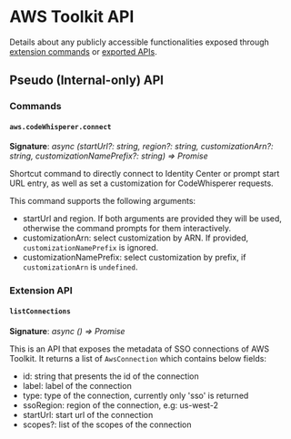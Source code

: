 # AWS Toolkit API

Details about any publicly accessible functionalities exposed through [extension commands](https://code.visualstudio.com/api/references/vscode-api#commands) or [exported APIs](https://code.visualstudio.com/api/references/vscode-api#extensions).

## Pseudo (Internal-only) API

### Commands

#### `aws.codeWhisperer.connect`

**Signature**: _async (startUrl?: string, region?: string, customizationArn?: string, customizationNamePrefix?: string) => Promise<void>_

Shortcut command to directly connect to Identity Center or prompt start URL entry, as well as set a customization for CodeWhisperer requests.

This command supports the following arguments:

-   startUrl and region. If both arguments are provided they will be used, otherwise the command prompts for them interactively.
-   customizationArn: select customization by ARN. If provided, `customizationNamePrefix` is ignored.
-   customizationNamePrefix: select customization by prefix, if `customizationArn` is `undefined`.

### Extension API

#### `listConnections`

**Signature**: _async () => Promise<AwsConnection>_

This is an API that exposes the metadata of SSO connections of AWS Toolkit. It returns a list of `AwsConnection` which contains below fields:

-   id: string that presents the id of the connection
-   label: label of the connection
-   type: type of the connection, currently only 'sso' is returned
-   ssoRegion: region of the connection, e.g: us-west-2
-   startUrl: start url of the connection
-   scopes?: list of the scopes of the connection
